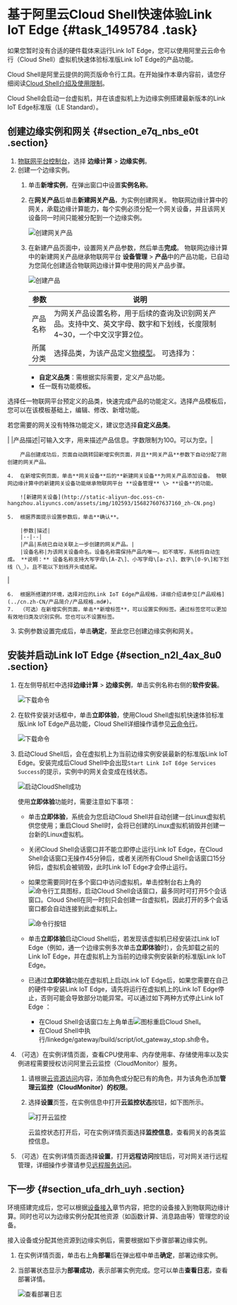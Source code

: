 # 基于阿里云Cloud Shell快速体验Link IoT Edge {#task_1495784 .task}

如果您暂时没有合适的硬件载体来运行Link IoT Edge，您可以使用阿里云云命令行（Cloud Shell）虚拟机快速体验标准版Link IoT Edge的产品功能。

Cloud Shell是阿里云提供的网页版命令行工具。在开始操作本章内容前，请您仔细阅读[Cloud Shell介绍及使用限制](https://help.aliyun.com/document_detail/90256.html)。

Cloud Shell会启动一台虚拟机，并在该虚拟机上为边缘实例搭建最新版本的Link IoT Edge标准版（LE Standard）。

## 创建边缘实例和网关 {#section_e7q_nbs_e0t .section}

1.  [物联网平台控制台](http://iot.console.aliyun.com/)，选择 **边缘计算** \> **边缘实例**。
2.  创建一个边缘实例。 
    1.  单击**新增实例**，在弹出窗口中设置**实例名称**。
    2.  在**网关产品**后单击**新建网关产品**，为实例创建网关。 物联网边缘计算中的网关，承载边缘计算能力，每个实例必须分配一个网关设备，并且该网关设备同一时间只能被分配到一个边缘实例。

        ![创建网关产品](http://static-aliyun-doc.oss-cn-hangzhou.aliyuncs.com/assets/img/102593/156827607537158_zh-CN.png)

    3.  在新建产品页面中，设置网关产品参数，然后单击**完成**。 物联网边缘计算中的新建网关产品继承物联网平台 **设备管理** \> **产品**中的产品功能，已自动为您简化创建适合物联网边缘计算中使用的网关产品步骤。

        ![创建产品](http://static-aliyun-doc.oss-cn-hangzhou.aliyuncs.com/assets/img/102593/156827607537159_zh-CN.png)

        |参数|说明|
        |--|--|
        |产品名称|为网关产品设置名称，用于后续的查询及识别网关产品。支持中文、英文字母、数字和下划线，长度限制4~30，一个中文汉字算2位。|
        |所属分类|选择品类，为该产品定义[物模型](../cn.zh-CN/用户指南/产品与设备/物模型/什么是物模型.md#)。 可选择为：

         -   **自定义品类**：需根据实际需要，定义产品功能。
        -   任一既有功能模板。

选择任一物联网平台预定义的品类，快速完成产品的功能定义。选择产品模板后，您可以在该模板基础上，编辑、修改、新增功能。

 若您需要的网关没有特殊功能定义，建议您选择**自定义品类**。

 |
        |产品描述|可输入文字，用来描述产品信息。字数限制为100。可以为空。|

        产品创建成功后，页面自动跳转回新增实例页面，并且**网关产品**参数下自动分配了刚创建的网关产品。

    4.  在新增实例页面，单击**网关设备**后的**新建网关设备**为网关产品添加设备。 物联网边缘计算中的新建网关设备功能继承物联网平台 **设备管理** \> **设备**的功能。

        ![新建网关设备](http://static-aliyun-doc.oss-cn-hangzhou.aliyuncs.com/assets/img/102593/156827607637160_zh-CN.png)

    5.  根据界面提示设置参数后，单击**确认**。 

        |参数|描述|
        |--|--|
        |产品|系统已自动关联上一步创建的网关产品。|
        |设备名称|为该网关设备命名。设备名称需保持产品内唯一。如不填写，系统将自动生成。 **说明：** 设备名称支持大写字母\[A-Z\]、小写字母\[a-z\]、数字\[0-9\]和下划线（\_）。且不能以下划线开头或结尾。

 |

    6.  根据所搭建的环境，选择对应的Link IoT Edge产品规格，详细介绍请参见[产品规格](../cn.zh-CN/产品简介/产品规格.md#)。
    7.  （可选）在新增实例页面，单击**新增标签**，可以设置实例标签。通过标签您可以更加有效地归类及识别实例。您也可以不设置标签。
3.  实例参数设置完成后，单击**确定**，至此您已创建边缘实例和网关。

## 安装并启动Link IoT Edge {#section_n2l_4ax_8u0 .section}

1.  在左侧导航栏中选择**边缘计算** \> **边缘实例**，单击实例名称右侧的**软件安装**。 

    ![下载命令](http://static-aliyun-doc.oss-cn-hangzhou.aliyuncs.com/assets/img/102593/156827607644201_zh-CN.png)

2.  在软件安装对话框中，单击**立即体验**，使用Cloud Shell虚拟机快速体验标准版Link IoT Edge产品功能，Cloud Shell详细操作请参见[云命令行](https://help.aliyun.com/document_detail/90256.html)。 

    ![下载命令](http://static-aliyun-doc.oss-cn-hangzhou.aliyuncs.com/assets/img/103167/156827607644200_zh-CN.png)

3.  启动Cloud Shell后，会在虚拟机上为当前边缘实例安装最新的标准版Link IoT Edge。安装完成后Cloud Shell中会出现`Start Link IoT Edge Services Success`的提示，实例中的网关会变成在线状态。 

    ![启动CloudShell成功](http://static-aliyun-doc.oss-cn-hangzhou.aliyuncs.com/assets/img/135995/156827607660280_zh-CN.png)

    使用**立即体验**功能时，需要注意如下事项：

    -   单击**立即体验**，系统会为您启动Cloud Shell并自动创建一台Linux虚拟机供您使用；重启Cloud Shell时，会将已创建的Linux虚拟机销毁并创建一台新的Linux虚拟机。
    -   关闭Cloud Shell会话窗口并不能立即停止运行Link IoT Edge，在Cloud Shell会话窗口无操作45分钟后，或者关闭所有Cloud Shell会话窗口15分钟后，虚拟机会被销毁，此时Link IoT Edge才会停止运行。
    -   如果您需要同时在多个窗口中访问虚拟机，单击控制台右上角的![ 命令行工具](http://static-aliyun-doc.oss-cn-hangzhou.aliyuncs.com/assets/img/103167/156827607659656_zh-CN.png)图标，启动Cloud Shell会话窗口，最多同时可打开5个会话窗口。Cloud Shell在同一时刻只会创建一台虚拟机，因此打开的多个会话窗口都会自动连接到此虚拟机上。

        ![命令行按钮](http://static-aliyun-doc.oss-cn-hangzhou.aliyuncs.com/assets/img/103167/156827607659657_zh-CN.png)

    -   单击**立即体验**启动Cloud Shell后，若发现该虚拟机已经安装过Link IoT Edge（例如，通一个边缘实例多次单击**立即体验**时），会先卸载之前的Link IoT Edge，并在虚拟机上为当前的边缘实例安装新的标准版Link IoT Edge。
    -   已通过**立即体验**功能在虚拟机上启动Link IoT Edge后，如果您需要在自己的硬件中安装Link IoT Edge，请先将运行在虚拟机上的Link IoT Edge停止，否则可能会导致部分功能异常。可以通过如下两种方式停止Link IoT Edge ：
        -   在Cloud Shell会话窗口左上角单击![](http://static-aliyun-doc.oss-cn-hangzhou.aliyuncs.com/assets/img/135995/156827607660420_zh-CN.png)图标重启Cloud Shell。
        -   在Cloud Shell中执行/linkedge/gateway/build/script/iot\_gateway\_stop.sh命令。
4.  （可选）在实例详情页面，查看CPU使用率、内存使用率、存储使用率以及实例进程需要授权访问阿里云云监控（CloudMonitor）服务。 
    1.  请根据[云资源访问](../cn.zh-CN/用户指南/云资源访问.md#)内容，添加角色或分配已有的角色，并为该角色添加**管理云监控（CloudMonitor）的权限**。
    2.  选择**设置**页签，在实例信息中打开**云监控状态**按钮，如下图所示。 

        ![打开云监控](http://static-aliyun-doc.oss-cn-hangzhou.aliyuncs.com/assets/img/301656/156827607648668_zh-CN.png)

        云监控状态打开后，可在实例详情页面选择**监控信息**，查看网关的各类监控信息。

5.  （可选）在实例详情页面选择**设置**，打开**远程访问**按钮后，可对网关进行远程管理，详细操作步骤请参见[远程服务访问](../cn.zh-CN/用户指南/远程运维管理/远程服务访问.md#)。

## 下一步 {#section_ufa_drh_uyh .section}

环境搭建完成后，您可以根据[设备接入](../cn.zh-CN/用户指南/设备接入/设备接入简介.md#)章节内容，把您的设备接入到物联网边缘计算。同时也可以为边缘实例分配其他资源（如函数计算、消息路由等）管理您的设备。

接入设备或分配其他资源到边缘实例后，需要根据如下步骤部署边缘实例。

1.  在实例详情页面，单击右上角**部署**后在弹出框中单击**确定**，部署边缘实例。
2.  当部署状态显示为**部署成功**，表示部署实例完成。您可以单击**查看日志**，查看部署详情。 

    ![查看部署日志](http://static-aliyun-doc.oss-cn-hangzhou.aliyuncs.com/assets/img/301656/156827607648671_zh-CN.png)


